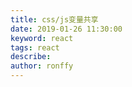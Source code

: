 ```yaml
---
title: css/js变量共享
date: 2019-01-26 11:30:00
keyword: react
tags: react
describe: 
author: ronffy
---
```

